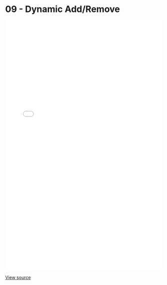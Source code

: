 # 09 - Dynamic Add/Remove 

<ClientOnly>
<iframe style="border:0;width: 100%;height:800px;" src="../examples/09-dynamic-add-remove.html">
</iframe>
<!--Example09DynamicAddRemove></Example09DynamicAddRemove-->
</ClientOnly>

[View source](https://github.com/jbaysolutions/vue-grid-layout/blob/master/website/docs/.vuepress/components/Example09DynamicAddRemove.vue)
